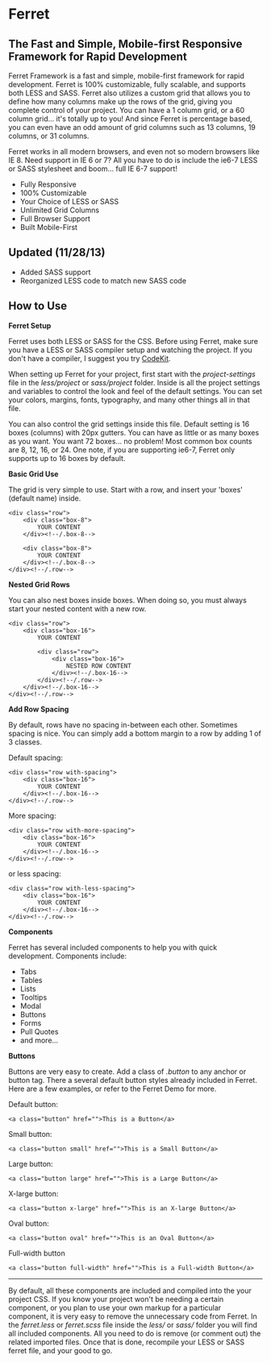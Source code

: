 Ferret
======

The Fast and Simple, Mobile-first Responsive Framework for Rapid Development
---

Ferret Framework is a fast and simple, mobile-first framework for rapid development. Ferret is 100% customizable, fully scalable, and supports both LESS and SASS. Ferret also utilizes a custom grid that allows you to define how many columns make up the rows of the grid, giving you complete control of your project. You can have a 1 column grid, or a 60 column grid... it's totally up to you! And since Ferret is percentage based, you can even have an odd amount of grid columns such as 13 columns, 19 columns, or 31 columns. 

Ferret works in all modern browsers, and even not so modern browsers like IE 8. Need support in IE 6 or 7? All you have to do is include the ie6-7 LESS or SASS stylesheet and boom... full IE 6-7 support!

* Fully Responsive
* 100% Customizable
* Your Choice of LESS or SASS
* Unlimited Grid Columns
* Full Browser Support
* Built Mobile-First


Updated (11/28/13)
---

* Added SASS support
* Reorganized LESS code to match new SASS code


How to Use
---

<b>Ferret Setup</b>

Ferret uses both LESS or SASS for the CSS. Before using Ferret, make sure you have a LESS or SASS compiler setup and watching the project.  If you don't have a compiler, I suggest you try <a href="http://incident57.com/codekit/" target="_blank">CodeKit</a>.

When setting up Ferret for your project, first start with the <i>project-settings</i> file in the <i>less/project</i> or <i>sass/project</i> folder. Inside is all the project settings and variables to control the look and feel of the default settings. You can set your colors, margins, fonts, typography, and many other things all in that file. 

You can also control the grid settings inside this file. Default setting is 16 boxes (columns) with 20px gutters. You can have as little or as many boxes as you want. You want 72 boxes... no problem! Most common box counts are 8, 12, 16, or 24. One note, if you are supporting ie6-7, Ferret only supports up to 16 boxes by default.



<b>Basic Grid Use</b>

The grid is very simple to use. Start with a row, and insert your 'boxes' (default name) inside.

	<div class="row">
		<div class="box-8">
			YOUR CONTENT
		</div><!--/.box-8-->
		
		<div class="box-8">
			YOUR CONTENT
		</div><!--/.box-8-->
	</div><!--/.row-->



<b>Nested Grid Rows</b>

You can also nest boxes inside boxes. When doing so, you must always start your nested content with a new row.

	<div class="row">
		<div class="box-16">
			YOUR CONTENT
			
			<div class="row">
				<div class="box-16">
					NESTED ROW CONTENT
				</div><!--/.box-16-->
			</div><!--/.row-->
		</div><!--/.box-16-->
	</div><!--/.row-->



<b>Add Row Spacing</b>

By default, rows have no spacing in-between each other. Sometimes spacing is nice. You can simply add a bottom margin to a row by adding 1 of 3 classes.

Default spacing:

	<div class="row with-spacing">
		<div class="box-16">
			YOUR CONTENT
		</div><!--/.box-16-->
	</div><!--/.row-->

More spacing:

	<div class="row with-more-spacing">
		<div class="box-16">
			YOUR CONTENT
		</div><!--/.box-16-->
	</div><!--/.row-->

or less spacing:

	<div class="row with-less-spacing">
		<div class="box-16">
			YOUR CONTENT
		</div><!--/.box-16-->
	</div><!--/.row-->



<b>Components</b>

Ferret has several included components to help you with quick development. Components include:

* Tabs
* Tables
* Lists
* Tooltips
* Modal
* Buttons
* Forms
* Pull Quotes
* and more...



<b>Buttons</b>

Buttons are very easy to create. Add a class of <i>.button</i> to any anchor or button tag. There a several default button styles already included in Ferret. Here are a few examples, or refer to the Ferret Demo for more.

Default button:

	<a class="button" href="">This is a Button</a>
	
Small button:

	<a class="button small" href="">This is a Small Button</a>
	
Large button:

	<a class="button large" href="">This is a Large Button</a>
	
X-large button:

	<a class="button x-large" href="">This is an X-large Button</a>	

Oval button:

	<a class="button oval" href="">This is an Oval Button</a>


Full-width button

	<a class="button full-width" href="">This is a Full-width Button</a>


---

By default, all these components are included and compiled into the your project CSS. If you know your project won't be needing a certain component, or you plan to use your own markup for a particular component, it is very easy to remove the unnecessary code from Ferret. In the <i>ferret.less</i> or <i>ferret.scss</i> file inside the <i>less/</i> or <i>sass/</i> folder you will find all included components. All you need to do is remove (or comment out) the related imported files. Once that is done, recompile your LESS or SASS ferret file, and your good to go.